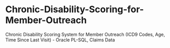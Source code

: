 # Chronic-Disability-Scoring-for-Member-Outreach
Chronic Disability Scoring System for Member Outreach (ICD9 Codes, Age, Time Since Last Visit) - Oracle PL-SQL, Claims Data
